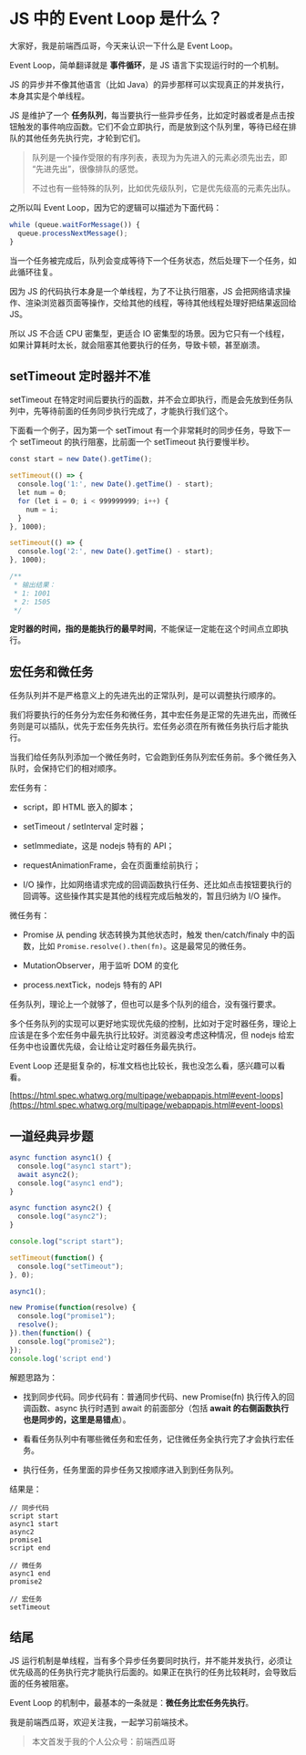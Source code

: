 
# JS 中的 Event Loop 是什么？

大家好，我是前端西瓜哥，今天来认识一下什么是 Event Loop。

Event Loop，简单翻译就是 **事件循环**，是 JS 语言下实现运行时的一个机制。

JS 的异步并不像其他语言（比如 Java）的异步那样可以实现真正的并发执行，本身其实是个单线程。

JS 是维护了一个 **任务队列**，每当要执行一些异步任务，比如定时器或者是点击按钮触发的事件响应函数。它们不会立即执行，而是放到这个队列里，等待已经在排队的其他任务先执行完，才轮到它们。

> 队列是一个操作受限的有序列表，表现为为先进入的元素必须先出去，即 “先进先出”，很像排队的感觉。
> 
> 不过也有一些特殊的队列，比如优先级队列，它是优先级高的元素先出队。

之所以叫 Event Loop，因为它的逻辑可以描述为下面代码：

```js
while (queue.waitForMessage()) {
  queue.processNextMessage();
}
```

当一个任务被完成后，队列会变成等待下一个任务状态，然后处理下一个任务，如此循环往复。

因为 JS 的代码执行本身是一个单线程，为了不让执行阻塞，JS 会把网络请求操作、渲染浏览器页面等操作，交给其他的线程，等待其他线程处理好把结果返回给 JS。

所以 JS 不合适 CPU 密集型，更适合 IO 密集型的场景。因为它只有一个线程，如果计算耗时太长，就会阻塞其他要执行的任务，导致卡顿，甚至崩溃。

setTimeout 定时器并不准
-----------------

setTimeout 在特定时间后要执行的函数，并不会立即执行，而是会先放到任务队列中，先等待前面的任务同步执行完成了，才能执行我们这个。

下面看一个例子，因为第一个 setTimout 有一个非常耗时的同步任务，导致下一个 setTimeout 的执行阻塞，比前面一个 setTimeout 执行要慢半秒。

```js
const start = new Date().getTime();

setTimeout(() => {
  console.log('1:', new Date().getTime() - start);
  let num = 0;
  for (let i = 0; i < 999999999; i++) {
    num = i;
  }
}, 1000);

setTimeout(() => {
  console.log('2:', new Date().getTime() - start);
}, 1000);

/**
 * 输出结果：
 * 1: 1001
 * 2: 1505
 */
```

**定时器的时间，指的是能执行的最早时间**，不能保证一定能在这个时间点立即执行。

宏任务和微任务
-------

任务队列并不是严格意义上的先进先出的正常队列，是可以调整执行顺序的。

我们将要执行的任务分为宏任务和微任务，其中宏任务是正常的先进先出，而微任务则是可以插队，优先于宏任务先执行。宏任务必须在所有微任务执行后才能执行。

当我们给任务队列添加一个微任务时，它会跑到任务队列宏任务前。多个微任务入队时，会保持它们的相对顺序。

宏任务有：

*   script，即 HTML 嵌入的脚本；
    
*   setTimeout / setInterval 定时器；
    
*   setImmediate，这是 nodejs 特有的 API；
    
*   requestAnimationFrame，会在页面重绘前执行；
    
*   I/O 操作，比如网络请求完成的回调函数执行任务、还比如点击按钮要执行的回调等。这些操作其实是其他的线程完成后触发的，暂且归纳为 I/O 操作。
    

微任务有：

*   Promise 从 pending 状态转换为其他状态时，触发 then/catch/finaly 中的函数，比如 `Promise.resolve().then(fn)`。这是最常见的微任务。
    
*   MutationObserver，用于监听 DOM 的变化
    
*   process.nextTick，nodejs 特有的 API
    

任务队列，理论上一个就够了，但也可以是多个队列的组合，没有强行要求。

多个任务队列的实现可以更好地实现优先级的控制，比如对于定时器任务，理论上应该是在多个宏任务中最先执行比较好。浏览器没考虑这种情况，但 nodejs 给宏任务中也设置优先级，会让给让定时器任务最先执行。

Event Loop 还是挺复杂的，标准文档也比较长，我也没怎么看，感兴趣可以看看。

[https://html.spec.whatwg.org/multipage/webappapis.html#event-loops](https://html.spec.whatwg.org/multipage/webappapis.html#event-loops)

一道经典异步题
-------

```js
async function async1() {
  console.log("async1 start");
  await async2();
  console.log("async1 end");
}

async function async2() {
  console.log("async2");
}

console.log("script start");

setTimeout(function() {
  console.log("setTimeout");
}, 0);

async1();

new Promise(function(resolve) {
  console.log("promise1");
  resolve();
}).then(function() {
  console.log("promise2");
});
console.log('script end')
```

解题思路为：

*   找到同步代码。同步代码有：普通同步代码、new Promise(fn) 执行传入的回调函数、async 执行时遇到 await 的前面部分（包括 **await 的右侧函数执行也是同步的，这里是易错点**）。
    
*   看看任务队列中有哪些微任务和宏任务，记住微任务全执行完了才会执行宏任务。
    
*   执行任务，任务里面的异步任务又按顺序进入到到任务队列。
    

结果是：

```
// 同步代码
script start
async1 start
async2
promise1
script end

// 微任务
async1 end
promise2

// 宏任务
setTimeout
```

结尾
--

JS 运行机制是单线程，当有多个异步任务要同时执行，并不能并发执行，必须让优先级高的任务执行完才能执行后面的。如果正在执行的任务比较耗时，会导致后面的任务被阻塞。

Event Loop 的机制中，最基本的一条就是：**微任务比宏任务先执行**。

我是前端西瓜哥，欢迎关注我，一起学习前端技术。

> 本文首发于我的个人公众号：前端西瓜哥